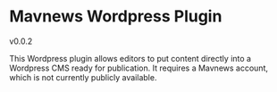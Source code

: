 # Mavnews Wordpress Plugin

v0.0.2

This Wordpress plugin allows editors to put content directly into a Wordpress CMS ready for publication. It requires a Mavnews account, which is not currently publicly available.
